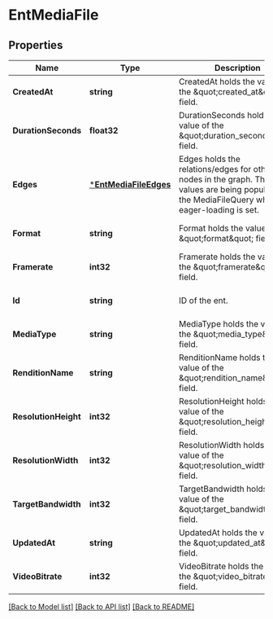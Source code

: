 # EntMediaFile

## Properties
Name | Type | Description | Notes
------------ | ------------- | ------------- | -------------
**CreatedAt** | **string** | CreatedAt holds the value of the \&quot;created_at\&quot; field. | [optional] [default to null]
**DurationSeconds** | **float32** | DurationSeconds holds the value of the \&quot;duration_seconds\&quot; field. | [optional] [default to null]
**Edges** | [***EntMediaFileEdges**](ent.MediaFileEdges.md) | Edges holds the relations/edges for other nodes in the graph. The values are being populated by the MediaFileQuery when eager-loading is set. | [optional] [default to null]
**Format** | **string** | Format holds the value of the \&quot;format\&quot; field. | [optional] [default to null]
**Framerate** | **int32** | Framerate holds the value of the \&quot;framerate\&quot; field. | [optional] [default to null]
**Id** | **string** | ID of the ent. | [optional] [default to null]
**MediaType** | **string** | MediaType holds the value of the \&quot;media_type\&quot; field. | [optional] [default to null]
**RenditionName** | **string** | RenditionName holds the value of the \&quot;rendition_name\&quot; field. | [optional] [default to null]
**ResolutionHeight** | **int32** | ResolutionHeight holds the value of the \&quot;resolution_height\&quot; field. | [optional] [default to null]
**ResolutionWidth** | **int32** | ResolutionWidth holds the value of the \&quot;resolution_width\&quot; field. | [optional] [default to null]
**TargetBandwidth** | **int32** | TargetBandwidth holds the value of the \&quot;target_bandwidth\&quot; field. | [optional] [default to null]
**UpdatedAt** | **string** | UpdatedAt holds the value of the \&quot;updated_at\&quot; field. | [optional] [default to null]
**VideoBitrate** | **int32** | VideoBitrate holds the value of the \&quot;video_bitrate\&quot; field. | [optional] [default to null]

[[Back to Model list]](../README.md#documentation-for-models) [[Back to API list]](../README.md#documentation-for-api-endpoints) [[Back to README]](../README.md)


